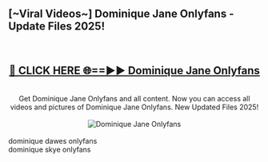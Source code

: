 <h2>[~Viral Videos~] Dominique Jane Onlyfans - Update Files 2025!</h2>
<br>
<div align="center">
<h2><a href="https://betterlinks.top/A2PfLJ" rel="nofollow">🔴 CLICK HERE 🌐==►► Dominique Jane Onlyfans</a></h2>
<br>
Get Dominique Jane Onlyfans and all content. Now you can access all videos and pictures of Dominique Jane Onlyfans. New Updated Files 2025!
<br>
<br>
<a href="https://betterlinks.top/A2PfLJ" rel="nofollow" data-target="animated-image.originalLink"><img src="https://i.ibb.co.com/WyWwxjT/player-gif2.gif" alt="Dominique Jane Onlyfans" style="max-width: 100%; display: inline-block;" data-target="animated-image.originalImage"></a>
</div>
<br>
dominique dawes onlyfans<br>
dominique skye onlyfans